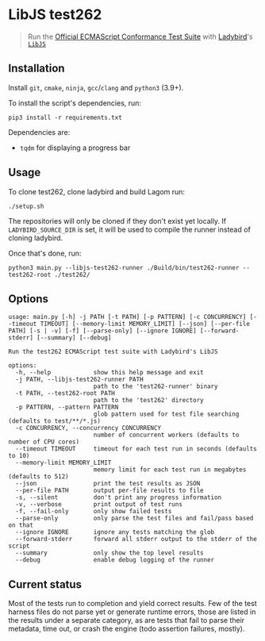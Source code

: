 # LibJS test262

> Run the [Official ECMAScript Conformance Test Suite](https://github.com/tc39/test262) with [Ladybird](https://github.com/LadybirdWebBrowser/ladybird)'s [`LibJS`](https://github.com/LadybirdWebBrowser/ladybird/tree/master/Userland/Libraries/LibJS)

## Installation

Install `git`, `cmake`, `ninja`, `gcc`/`clang` and `python3` (3.9+).

To install the script's dependencies, run:

```console
pip3 install -r requirements.txt
```

Dependencies are:

- `tqdm` for displaying a progress bar

## Usage

To clone test262, clone ladybird and build Lagom run:

```console
./setup.sh
```

The repositories will only be cloned if they don't exist yet locally.
If `LADYBIRD_SOURCE_DIR` is set, it will be used to compile the runner instead of cloning ladybird.

Once that's done, run:

```console
python3 main.py --libjs-test262-runner ./Build/bin/test262-runner --test262-root ./test262/
```

## Options

```text
usage: main.py [-h] -j PATH [-t PATH] [-p PATTERN] [-c CONCURRENCY] [--timeout TIMEOUT] [--memory-limit MEMORY_LIMIT] [--json] [--per-file PATH] [-s | -v] [-f] [--parse-only] [--ignore IGNORE] [--forward-stderr] [--summary] [--debug]

Run the test262 ECMAScript test suite with Ladybird's LibJS

options:
  -h, --help            show this help message and exit
  -j PATH, --libjs-test262-runner PATH
                        path to the 'test262-runner' binary
  -t PATH, --test262-root PATH
                        path to the 'test262' directory
  -p PATTERN, --pattern PATTERN
                        glob pattern used for test file searching (defaults to test/**/*.js)
  -c CONCURRENCY, --concurrency CONCURRENCY
                        number of concurrent workers (defaults to number of CPU cores)
  --timeout TIMEOUT     timeout for each test run in seconds (defaults to 10)
  --memory-limit MEMORY_LIMIT
                        memory limit for each test run in megabytes (defaults to 512)
  --json                print the test results as JSON
  --per-file PATH       output per-file results to file
  -s, --silent          don't print any progress information
  -v, --verbose         print output of test runs
  -f, --fail-only       only show failed tests
  --parse-only          only parse the test files and fail/pass based on that
  --ignore IGNORE       ignore any tests matching the glob
  --forward-stderr      forward all stderr output to the stderr of the script
  --summary             only show the top level results
  --debug               enable debug logging of the runner
```

## Current status

Most of the tests run to completion and yield correct results. Few of the test
harness files do not parse yet or generate runtime errors, those are listed in
the results under a separate category, as are tests that fail to parse their
metadata, time out, or crash the engine (todo assertion failures, mostly).
